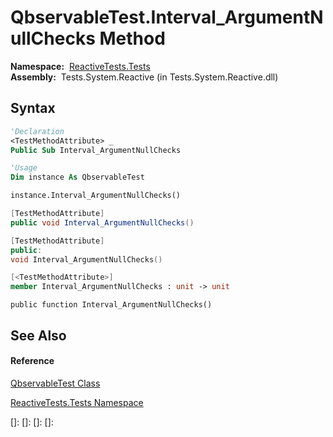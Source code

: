 # QbservableTest.Interval\_ArgumentNullChecks Method

**Namespace:**  [ReactiveTests.Tests](ReactiveTests.Tests\ReactiveTests.Tests.md)  
**Assembly:**  Tests.System.Reactive (in Tests.System.Reactive.dll)

## Syntax

```vb
'Declaration
<TestMethodAttribute> _
Public Sub Interval_ArgumentNullChecks
```

```vb
'Usage
Dim instance As QbservableTest

instance.Interval_ArgumentNullChecks()
```

```csharp
[TestMethodAttribute]
public void Interval_ArgumentNullChecks()
```

```c++
[TestMethodAttribute]
public:
void Interval_ArgumentNullChecks()
```

```fsharp
[<TestMethodAttribute>]
member Interval_ArgumentNullChecks : unit -> unit 
```

```jscript
public function Interval_ArgumentNullChecks()
```

## See Also

#### Reference

[QbservableTest Class](QbservableTest\QbservableTest.md)

[ReactiveTests.Tests Namespace](ReactiveTests.Tests\ReactiveTests.Tests.md)

[]: 
[]: 
[]: 
[]: 